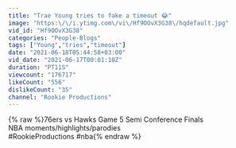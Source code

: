 ```yaml
---
title: "Trae Young tries to fake a timeout 😂"
image: "https:\/\/i.ytimg.com\/vi\/Hf9OOvX3G38\/hqdefault.jpg"
vid_id: "Hf9OOvX3G38"
categories: "People-Blogs"
tags: ["Young","tries","timeout"]
date: "2021-06-18T05:44:58+03:00"
vid_date: "2021-06-17T00:01:10Z"
duration: "PT11S"
viewcount: "176717"
likeCount: "556"
dislikeCount: "35"
channel: "Rookie Productions"
---
```

{% raw %}76ers vs Hawks Game 5 Semi Conference Finals<br />NBA moments/highlights/parodies<br />#RookieProductions #nba{% endraw %}
